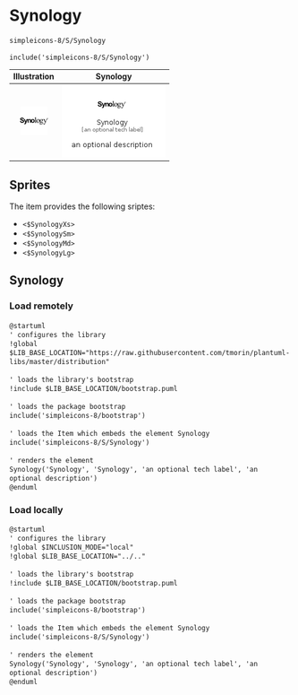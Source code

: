 # Synology


```text
simpleicons-8/S/Synology
```

```text
include('simpleicons-8/S/Synology')
```



| Illustration | Synology |
| :---: | :---: |
| ![illustration for Illustration](../../simpleicons-8/S/Synology.png) | ![illustration for Synology](../../simpleicons-8/S/Synology.Local.png) |



## Sprites
The item provides the following sriptes:

- `<$SynologyXs>`
- `<$SynologySm>`
- `<$SynologyMd>`
- `<$SynologyLg>`





## Synology

### Load remotely
```plantuml
@startuml
' configures the library
!global $LIB_BASE_LOCATION="https://raw.githubusercontent.com/tmorin/plantuml-libs/master/distribution"

' loads the library's bootstrap
!include $LIB_BASE_LOCATION/bootstrap.puml

' loads the package bootstrap
include('simpleicons-8/bootstrap')

' loads the Item which embeds the element Synology
include('simpleicons-8/S/Synology')

' renders the element
Synology('Synology', 'Synology', 'an optional tech label', 'an optional description')
@enduml
```

### Load locally
```plantuml
@startuml
' configures the library
!global $INCLUSION_MODE="local"
!global $LIB_BASE_LOCATION="../.."

' loads the library's bootstrap
!include $LIB_BASE_LOCATION/bootstrap.puml

' loads the package bootstrap
include('simpleicons-8/bootstrap')

' loads the Item which embeds the element Synology
include('simpleicons-8/S/Synology')

' renders the element
Synology('Synology', 'Synology', 'an optional tech label', 'an optional description')
@enduml
```

